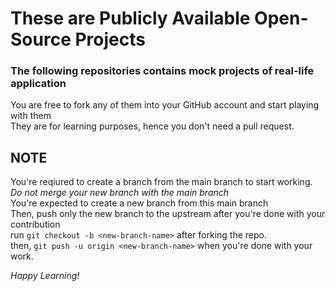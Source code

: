# These are Publicly Available Open-Source Projects  
### The following repositories contains mock projects of real-life application  
You are free to fork any of them into your GitHub account and start playing with them  
They are for learning purposes, hence you don't need a pull request.

## NOTE  
You're reqiured to create a branch from the main branch to start working.  
_Do not merge your new branch with the main branch_  
You're expected to create a new branch from this main branch  
Then, push only the new branch to the upstream after you're done with your contribution  
run `git checkout -b <new-branch-name>` after forking the repo.  
then, `git push -u origin <new-branch-name>` when you're done with your work.  

_Happy Learning!_